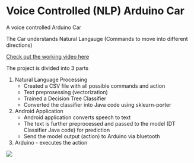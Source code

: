 # Voice Controlled (NLP) Arduino Car

<p> A voice controlled Arduino Car</p> 
<p> The Car understands Natural Langauge (Commands to move into different directions) </p>

<p><a href="https://youtu.be/5IRSK7ewmZM">Check out the working video here</a></p>

<p> The project is divided into 3 parts </p>

<ol>
  
  <li>Natural Language Processing
     <ul>
       <li>Created a CSV file with all possible commands and action</li>
       <li>Text preprosessing (vectorization)</li>
       <li>Trained a Decision Tree Classifier</li>
       <li>Converted the classifier into Java code using sklearn-porter</li> 
     </ul>
  </li>
    
  <li>Android Application
      <ul>
       <li>Android application converts speech to text</li>
       <li>The text is further preprocessed and passed to the model (DT Classifier Java code) for prediction</li>
       <li>Send the model output (action) to Arduino via bluetooth</li> 
     </ul>
  </li>
  
  <li>Arduino - executes the action</li>
  
</ol>

<img src="https://github.com/sukamal1928/Voice-Controlled-NLP-Arduino-Car/blob/master/car.jpeg">
